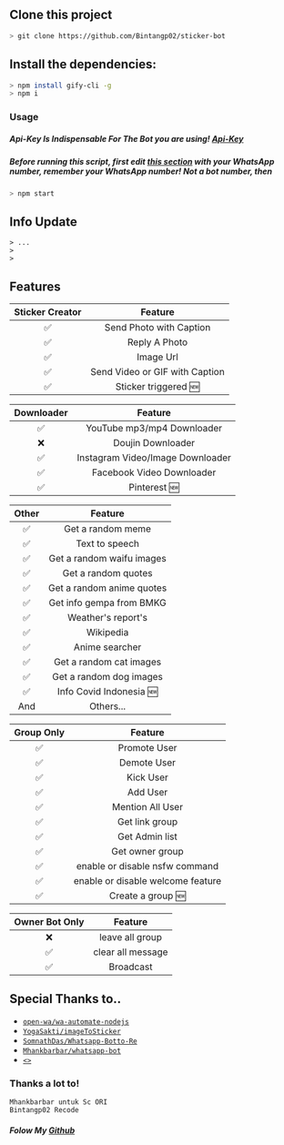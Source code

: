 ## Clone this project

```bash
> git clone https://github.com/Bintangp02/sticker-bot
```

## Install the dependencies:

```bash
> npm install gify-cli -g
> npm i
```

### Usage
##### Api-Key Is Indispensable For The Bot you are using! [Api-Key](https://github.com/Bintangp02/sticker-bot/blob/master/msgHndlr.js#L62)
##### Before running this script, first edit [this section](https://github.com/Bintangp02/sticker-bot/blob/master/msgHndlr.js#L852) with your WhatsApp number, remember your WhatsApp number!  Not a bot number, then
```bash
> npm start
```

## Info Update
```
> ...
>
>
```
## Features

| Sticker Creator |                Feature           |
| :-----------: | :--------------------------------: |
|       ✅       | Send Photo with Caption          |
|       ✅       | Reply A Photo                    |
|       ✅       | Image Url                        |
|       ✅       | Send Video or GIF with Caption   |
|       ✅       | Sticker triggered 🆕             |


| Downloader |                     Feature                |
| :------------: | :---------------------------------------------: |
|       ✅        |   YouTube mp3/mp4 Downloader                    |
|       ❌        |   Doujin Downloader         |
|       ✅        |   Instagram Video/Image Downloader                  |
|       ✅        |   Facebook Video Downloader                  |
|       ✅        |   Pinterest 🆕                       |


| Other  |                     Feature                     |
| :------------: | :---------------------------------------------: |
|       ✅        |   Get a random meme             |
|       ✅        |   Text to speech                |
|       ✅        |   Get a random waifu images     |
|       ✅        |   Get a random quotes           |
|       ✅        |   Get a random anime quotes     |
|       ✅        |   Get info gempa from BMKG      |
|       ✅        |   Weather's report's     |
|       ✅        |   Wikipedia                 |
|       ✅        |   Anime searcher    |
|       ✅        |   Get a random cat images       |
|       ✅        |   Get a random dog images       |
|       ✅        |   Info Covid Indonesia 🆕       |
|      And        |   Others...                     |


| Group Only  |                     Feature                     |
| :------------: | :---------------------------------------------: |
|       ✅        |   Promote User                  |
|       ✅        |   Demote User                   |
|       ✅        |   Kick User                     |
|       ✅        |   Add User                      |
|       ✅        |   Mention All User              |
|       ✅        |   Get link group                |
|       ✅        |   Get Admin list                |
|       ✅        |   Get owner group               |
|       ✅        |   enable or disable nsfw command|
|       ✅        |   enable or disable welcome feature|
|       ✅        |   Create a group 🆕             |


| Owner Bot Only  |              Feature                |
| :------------: | :---------------------------------------------: |
|       ❌        |   leave all group                   |
|       ✅        |   clear all message                 |
|       ✅        |   Broadcast                      |

## Special Thanks to..
* [`open-wa/wa-automate-nodejs`](https://github.com/open-wa/wa-automate-nodejs)
* [`YogaSakti/imageToSticker`](https://github.com/YogaSakti/imageToSticker)
* [`SomnathDas/Whatsapp-Botto-Re`](https://github.com/SomnathDas/Whatsapp-Botto-Re)
* [`Mhankbarbar/whatsapp-bot`](https://github.com/mhankbarbar)
* [`<>`](https://github.com/Bintangp02)

### Thanks a lot to!
```
Mhankbarbar untuk Sc ORI
Bintangp02 Recode
```

##### Folow My [Github](https://github.com/Bintangp02)
